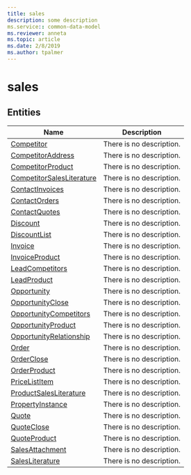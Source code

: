 ```yaml
---
title: sales
description: some description
ms.service:: common-data-model
ms.reviewer: anneta
ms.topic: article
ms.date: 2/8/2019
ms.author: tpalmer
---
```


# sales

## Entities

|Name|Description|
|---|---|
|[Competitor](Competitor.md)|There is no description.|
|[CompetitorAddress](CompetitorAddress.md)|There is no description.|
|[CompetitorProduct](CompetitorProduct.md)|There is no description.|
|[CompetitorSalesLiterature](CompetitorSalesLiterature.md)|There is no description.|
|[ContactInvoices](ContactInvoices.md)|There is no description.|
|[ContactOrders](ContactOrders.md)|There is no description.|
|[ContactQuotes](ContactQuotes.md)|There is no description.|
|[Discount](Discount.md)|There is no description.|
|[DiscountList](DiscountList.md)|There is no description.|
|[Invoice](Invoice.md)|There is no description.|
|[InvoiceProduct](InvoiceProduct.md)|There is no description.|
|[LeadCompetitors](LeadCompetitors.md)|There is no description.|
|[LeadProduct](LeadProduct.md)|There is no description.|
|[Opportunity](Opportunity.md)|There is no description.|
|[OpportunityClose](OpportunityClose.md)|There is no description.|
|[OpportunityCompetitors](OpportunityCompetitors.md)|There is no description.|
|[OpportunityProduct](OpportunityProduct.md)|There is no description.|
|[OpportunityRelationship](OpportunityRelationship.md)|There is no description.|
|[Order](Order.md)|There is no description.|
|[OrderClose](OrderClose.md)|There is no description.|
|[OrderProduct](OrderProduct.md)|There is no description.|
|[PriceListItem](PriceListItem.md)|There is no description.|
|[ProductSalesLiterature](ProductSalesLiterature.md)|There is no description.|
|[PropertyInstance](PropertyInstance.md)|There is no description.|
|[Quote](Quote.md)|There is no description.|
|[QuoteClose](QuoteClose.md)|There is no description.|
|[QuoteProduct](QuoteProduct.md)|There is no description.|
|[SalesAttachment](SalesAttachment.md)|There is no description.|
|[SalesLiterature](SalesLiterature.md)|There is no description.|
